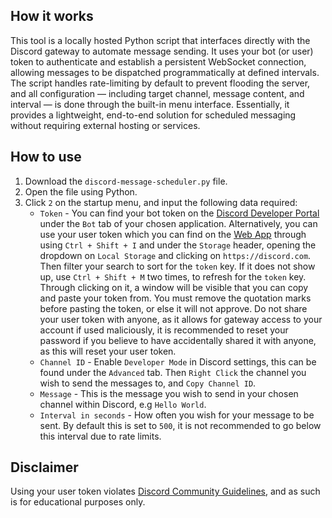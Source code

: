 <h2>How it works</h2>

  <p>This tool is a locally hosted Python script that interfaces directly with the Discord gateway to automate message sending. 
It uses your bot (or user) token to authenticate and establish a persistent WebSocket connection, allowing messages 
to be dispatched programmatically at defined intervals. The script handles rate-limiting by default to prevent 
flooding the server, and all configuration — including target channel, message content, and interval — is done 
through the built-in menu interface. Essentially, it provides a lightweight, end-to-end solution for scheduled 
messaging without requiring external hosting or services. </p>

<h2>How to use</h2>

<ol>
  <li>Download the <code>discord-message-scheduler.py</code> file.</li>
  <li>Open the file using Python.</li>
  <li>Click <code>2</code> on the startup menu, and input the following data required:
    <ul>
      <li> <code>Token</code> - You can find your bot token on the <a href="https://discord.com/developers/applications" target="_blank" rel="noopener noreferrer">Discord Developer Portal</a> under the <code>Bot</code> tab of your chosen application. Alternatively, you can use your user token which you can find on the <a href="https://discord.com/channels/@me" target="_blank" rel="noopener noreferrer">Web App</a> through using <code>Ctrl + Shift + I</code> and under the <code>Storage</code> header, opening the dropdown on <code>Local Storage</code> and clicking on <code>https://discord.com</code>. Then filter your search to sort for the <code>token</code> key. If it does not show up, use <code>Ctrl + Shift + M</code> two times, to refresh for the <code>token</code> key. Through clicking on it, a window will be visible that you can copy and paste your token from. You must remove the quotation marks before pasting the token, or else it will not approve. Do not share your user token with anyone, as it allows for gateway access to your account if used maliciously, it is recommended to reset your password if you believe to have accidentally shared it with anyone, as this will reset your user token. </li>
      <li><code>Channel ID</code> - Enable <code>Developer Mode</code> in Discord settings, this can be found under the <code>Advanced</code> tab. Then <code>Right Click</code> the channel you wish to send the messages to, and <code>Copy Channel ID</code>. </li>
      <li><code>Message</code> - This is the message you wish to send in your chosen channel within Discord, e.g <code>Hello World</code>. </li>
       <li><code>Interval in seconds</code> - How often you wish for your message to be sent. By default this is set to <code>500</code>, it is not recommended to go below this interval due to rate limits. </li>
    </ul>
  </li>

</ol>

<h2>Disclaimer</h2>
  <p>Using your user token violates <a href="https://discord.com/terms/guidelines-march-2023" target="_blank" rel="noopener noreferrer">Discord Community Guidelines</a>, and as such is for educational purposes only.</p>

